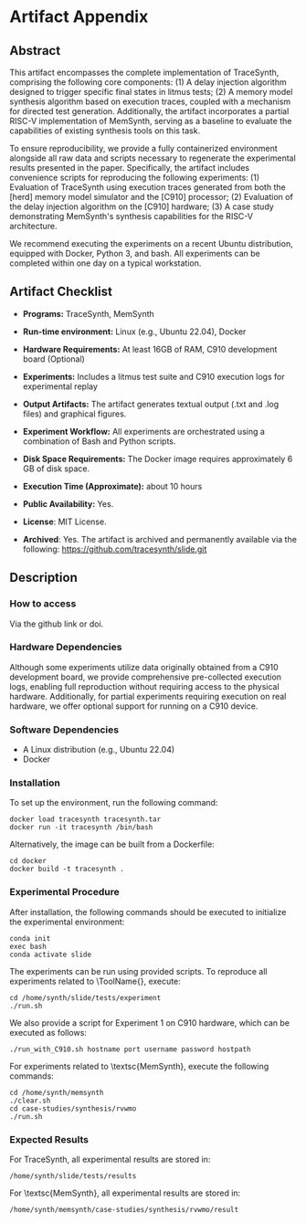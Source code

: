 # Artifact Appendix

## Abstract

This artifact encompasses the complete implementation of TraceSynth, comprising the following core components:
(1) A delay injection algorithm designed to trigger specific final states in litmus tests;
(2) A memory model synthesis algorithm based on execution traces, coupled with a mechanism for directed test generation.
Additionally, the artifact incorporates a partial RISC-V implementation of MemSynth, serving as a baseline to evaluate the capabilities of existing synthesis tools on this task.

To ensure reproducibility, we provide a fully containerized environment alongside all raw data and scripts necessary to regenerate the experimental results presented in the paper. Specifically, the artifact includes convenience scripts for reproducing the following experiments:
(1) Evaluation of TraceSynth using execution traces generated from both the [herd] memory model simulator and the [C910] processor;
(2) Evaluation of the delay injection algorithm on the [C910] hardware;
(3) A case study demonstrating MemSynth's synthesis capabilities for the RISC-V architecture.

We recommend executing the experiments on a recent Ubuntu distribution, equipped with Docker, Python 3, and bash. All experiments can be completed within one day on a typical workstation.


## Artifact Checklist

- **Programs:** TraceSynth, MemSynth
- **Run-time environment:** Linux (e.g., Ubuntu 22.04), Docker
- **Hardware Requirements:** At least 16GB of RAM, C910 development board (Optional)
- **Experiments:** Includes a litmus test suite and C910 execution logs for experimental replay

- **Output Artifacts:** The artifact generates textual output (.txt and .log files) and graphical figures.

- **Experiment Workflow:** All experiments are orchestrated using a combination of Bash and Python scripts.

- **Disk Space Requirements:** The Docker image requires approximately 6 GB of disk space.

- **Execution Time (Approximate):** about 10 hours

- **Public Availability:** Yes.

- **License**: MIT License.

- **Archived**: Yes. The artifact is archived and permanently available via the following:
        https://github.com/tracesynth/slide.git


## Description

### How to access

Via the github link or doi.

### Hardware Dependencies

Although some experiments utilize data originally obtained from a C910 development board, we provide comprehensive pre-collected execution logs, enabling full reproduction without requiring access to the physical hardware. Additionally, for partial experiments requiring execution on real hardware, we offer optional support for running on a C910 device.


### Software Dependencies

- A Linux distribution (e.g., Ubuntu 22.04)
- Docker


### Installation

To set up the environment, run the following command:


```
docker load tracesynth tracesynth.tar
docker run -it tracesynth /bin/bash
```

Alternatively, the image can be built from a Dockerfile:

```
cd docker 
docker build -t tracesynth .
```



### Experimental Procedure

After installation, the following commands should be executed to initialize the experimental environment:

```
conda init  
exec bash  
conda activate slide
```



The experiments can be run using provided scripts. To reproduce all experiments related to \ToolName{}, execute:

```
cd /home/synth/slide/tests/experiment  
./run.sh  
```

We also provide a script for Experiment 1 on C910 hardware, which can be executed as follows:

```
./run_with_C910.sh hostname port username password hostpath
```


For experiments related to \textsc{MemSynth}, execute the following commands:

```
cd /home/synth/memsynth  
./clear.sh  
cd case-studies/synthesis/rvwmo  
./run.sh  
```



### Expected Results

For TraceSynth, all experimental results are stored in:

```
/home/synth/slide/tests/results
```



For \textsc{MemSynth}, all experimental results are stored in:


```
/home/synth/memsynth/case-studies/synthesis/rvwmo/result
```


